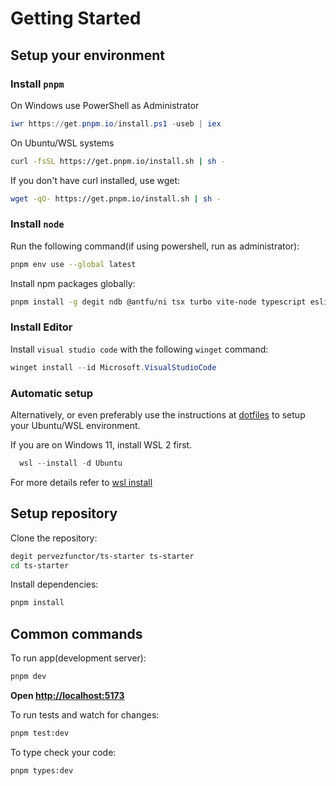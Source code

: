 # Getting Started

## Setup your environment

### Install `pnpm`

On Windows use PowerShell as Administrator

```powershell
iwr https://get.pnpm.io/install.ps1 -useb | iex
```

On Ubuntu/WSL systems

```bash
curl -fsSL https://get.pnpm.io/install.sh | sh -

```

If you don't have curl installed, use wget:

```bash
wget -qO- https://get.pnpm.io/install.sh | sh -
```

### Install `node`

Run the following command(if using powershell, run as administrator):

```bash
pnpm env use --global latest
```

Install npm packages globally:

```bash
pnpm install -g degit ndb @antfu/ni tsx turbo vite-node typescript eslint prettier
```

### Install Editor

Install `visual studio code` with the following `winget` command:

```powershell
winget install --id Microsoft.VisualStudioCode
```

### Automatic setup

Alternatively, or even preferably use the instructions at
[dotfiles](https://github.com/pervezfunctor/mini-dotfiles.git) to setup your
Ubuntu/WSL environment.

If you are on Windows 11, install WSL 2 first.

```powershell
  wsl --install -d Ubuntu
```

For more details refer to
[wsl install](https://learn.microsoft.com/en-us/windows/wsl/install)

## Setup repository

Clone the repository:

```bash
degit pervezfunctor/ts-starter ts-starter
cd ts-starter
```

Install dependencies:

```bash
pnpm install
```

## Common commands

To run app(development server):

```bash
pnpm dev
```

**Open [http://localhost:5173](http://localhost:5173)**

To run tests and watch for changes:

```bash
pnpm test:dev
```

To type check your code:

```bash
pnpm types:dev
```
